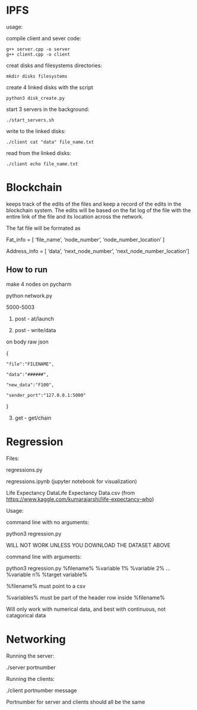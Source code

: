 

# IPFS

usage:

compile client and sever code:

    g++ server.cpp -o server
    g++ client.cpp -o client
    
creat disks and filesystems directories:

    mkdir disks filesystems

create 4 linked disks with the script

    python3 disk_create.py 
 
 start 3 servers in the background:
    
    ./start_servers.sh

write to the linked disks:
    
    ./client cat "data" file_name.txt

read from the linked disks:
   
    ./client echo file_name.txt

# Blockchain

keeps track of the edits of the files and keep a record of the edits in the blockchain system. The edits will be based on the fat log of the file with the entire link of the file and its location across the network.

The fat file will be formated as 

Fat_info = [ ‘file_name’, ‘node_number’, ‘node_number_location’ ]

Address_info = [ ‘data’, ‘next_node_number’, ‘next_node_number_location’] 

## How to run 

make 4 nodes on pycharm

python network.py

5000-5003


1) post   -  at/launch

2) post  - write/data

on body raw json


{

    "file":"FILENAME",
    
    "data":"######",
    
    "new_data":"F100",
    
    "sender_port":"127.0.0.1:5000"
    
}

3) get -   get/chain



# Regression

Files:

regressions.py

regressions.ipynb (jupyter notebook for visualization)

Life Expectancy DataLife Expectancy Data.csv (from https://www.kaggle.com/kumarajarshi/life-expectancy-who)


Usage:

command line with no arguments:

python3 regression.py

WILL NOT WORK UNLESS YOU DOWNLOAD THE DATASET ABOVE


command line with arguments:

python3 regression.py %filename% %variable 1% %variable 2% ... %variable n% %target variable%

%filename% must point to a csv

%variables% must be part of the header row inside %filename%

Will only work with numerical data, and best with continuous, not catagorical data

# Networking

Running the server:

./server portnumber

Running the clients:

./client portnumber message

Portnumber for server and clients should all be the same



